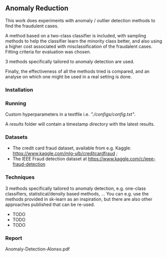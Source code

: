## Anomaly Reduction
This work does experiments with anomaly / outlier detection methods to find the fraudulent cases. 

A method based on a two-class classifier is included, with sampling methods to help the classifier learn the minority class better, and also using a higher cost associated with misclassification of the fraudalent cases. Fitting criteria for evaluation was chosen.

3 methods specifically tailored to anomaly detection are used.

Finally, the effectiveness of all the methods tried is compared, and an analyse on which one might be used in a real setting is done.

### Installation

### Running

Custom hyperparameters in a textfile i.e. _"./configs/config.txt"_.


A _results_ folder will contain a timestamp directory with the latest results.

### Datasets
* The credit card fraud dataset, available from e.g. Kaggle: https://www.kaggle.com/mlg-ulb/creditcardfraud ;
* The IEEE Fraud detection dataset at https://www.kaggle.com/c/ieee-fraud-detection

### Techniques
3 methods specifically tailored to anomaly detection, e.g. one-class classifiers, statistical/density based methods, ... You can e.g. use the methods provided in sk-learn as an inspiration, but there are also other approaches published that can be re-used.
* TODO
* TODO
* TODO

### Report
Anomaly-Detection-Alonso.pdf